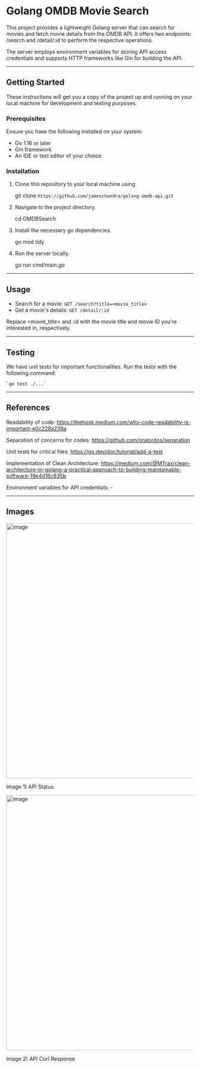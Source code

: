 # Golang OMDB Movie Search

This project provides a lightweight Golang server that can search for movies and fetch movie details from the OMDB API. It offers two endpoints: /search and /detail/:id to perform the respective operations.

The server employs environment variables for storing API access credentials and supports HTTP frameworks like Gin for building the API.

---

## Getting Started

These instructions will get you a copy of the project up and running on your local machine for development and testing purposes.

### Prerequisites

Ensure you have the following installed on your system:

- Go 1.16 or later
- Gin framework
- An IDE or text editor of your choice

### Installation

1. Clone this repository to your local machine using

   git clone `https://github.com/jameschandra/golang-omdb-api.git`

2. Navigate to the project directory.

   cd OMDBSearch

3. Install the necessary go dependencies.

   go mod tidy

4. Run the server locally.

   go run cmd/main.go

---

## Usage

- Search for a movie: `GET /search?title=<movie_title>`
- Get a movie's details: `GET /detail/:id`

Replace <movie_title> and :id with the movie title and movie ID you're interested in, respectively.

---

## Testing

We have unit tests for important functionalities. Run the tests with the following command:

    `go test ./...`

---

## References

Readability of code: https://thehosk.medium.com/why-code-readability-is-important-e0c228a238a

Separation of concerns for codes: https://github.com/oralordos/separation

Unit tests for critical files: https://go.dev/doc/tutorial/add-a-test

Implementation of Clean Architecture: https://medium.com/@MTrax/clean-architecture-in-golang-a-practical-approach-to-building-maintainable-software-19e4d16c635b

Environment variables for API credentials: -

---

## Images

<img width="685" alt="image" src="https://github.com/jameschandra/golang-omdb-api/assets/53634665/fcd62e63-1e41-46c0-8d73-44f8db161e42">

Image 1) API Status

<img width="685" alt="image" src="https://github.com/jameschandra/golang-omdb-api/assets/53634665/47a4eee1-8c0e-4c74-bcd0-e5357b3a64a0">

Image 2) API Curl Response



